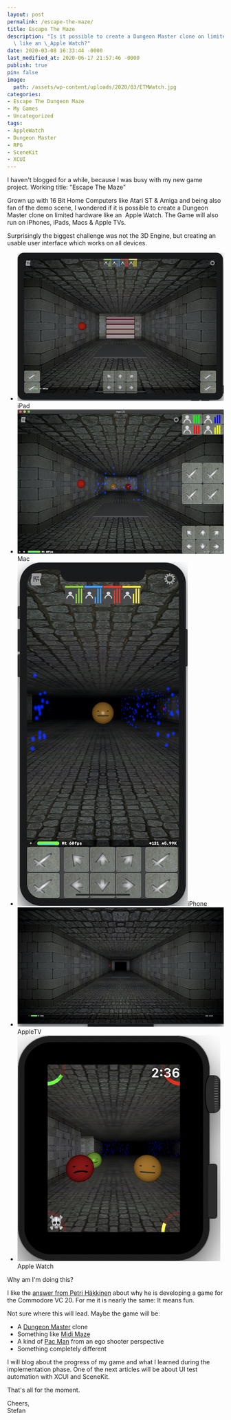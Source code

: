 ```yaml
---
layout: post
permalink: /escape-the-maze/
title: Escape The Maze
description: "Is it possible to create a Dungeon Master clone on limited hardware\
  \ like an \_Apple Watch?"
date: 2020-03-08 16:33:44 -0000
last_modified_at: 2020-06-17 21:57:46 -0000
publish: true
pin: false
image:
  path: /assets/wp-content/uploads/2020/03/ETMWatch.jpg
categories:
- Escape The Dungeon Maze
- My Games
- Uncategorized
tags:
- AppleWatch
- Dungeon Master
- RPG
- SceneKit
- XCUI
---
```

I haven't blogged for a while, because I was busy with my new game project. Working title: "Escape The Maze"

Grown up with 16 Bit Home Computers like Atari ST & Amiga and being also fan of the demo scene, I wondered if it is possible to create a Dungeon Master clone on limited hardware like an  Apple Watch. The Game will also run on iPhones, iPads, Macs & Apple TVs. 

Surprisingly the biggest challenge was not the 3D Engine, but creating an usable user interface which works on all devices.

  * [![](/assets/wp-content/uploads/2020/03/ETMIPAD.jpg)](/assets/wp-content/uploads/2020/03/ETMIPAD.jpg)iPad
  * [![](/assets/wp-content/uploads/2020/03/ETMMAC.jpg)](/assets/wp-content/uploads/2020/03/ETMMAC.jpg)Mac
  * [![](/assets/wp-content/uploads/2020/03/ETMPHONE.jpg)](/assets/wp-content/uploads/2020/03/ETMPHONE.jpg)iPhone
  * [![](/assets/wp-content/uploads/2020/03/ETMTV.jpg)](/assets/wp-content/uploads/2020/03/ETMTV.jpg)AppleTV
  * [![](/assets/wp-content/uploads/2020/03/ETMWatch.jpg)](/assets/wp-content/uploads/2020/03/ETMWatch.jpg)Apple Watch



Why am I'm doing this?

I like the [answer from Petri Häkkinen](https://twitter.com/petrih3/status/1231093366655528960) about why he is developing a game for the Commodore VC 20. For me it is nearly the same: It means fun.

Not sure where this will lead. Maybe the game will be:

  * A [Dungeon Master](https://en.wikipedia.org/wiki/Dungeon_Master) clone
  * Something like [Midi Maze](https://en.wikipedia.org/wiki/MIDI_Maze)
  * A kind of [Pac Man](https://en.wikipedia.org/wiki/Pac-Man) from an ego shooter perspective
  * Something completely different



I will blog about the progress of my game and what I learned during the implementation phase. One of the next articles will be about UI test automation with XCUI and SceneKit.

That's all for the moment.

Cheers,  
Stefan
